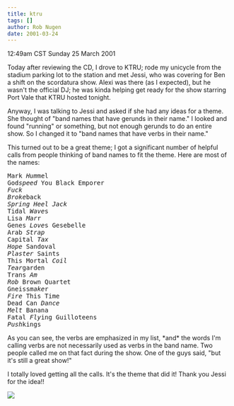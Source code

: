 ```yaml
---
title: ktru
tags: []
author: Rob Nugen
date: 2001-03-24
---
```


<title>ktru: band names with verbs in them</title>
<p class=date>12:49am CST Sunday 25 March 2001</p>

<p>Today after reviewing the CD, I drove to KTRU; rode my unicycle
from the stadium parking lot to the station and met Jessi, who was
covering for Ben a shift on the scordatura show.  Alexi was there (as
I expected), but he wasn't the official DJ; he was kinda helping get
ready for the show starring Port Vale that KTRU hosted tonight.</p>

<p>Anyway, I was talking to Jessi and asked if she had any ideas for a
theme.  She thought of "band names that have gerunds in their name."
I looked and found "running" or something, but not enough gerunds to
do an entire show.  So I changed it to "band names that have verbs in
their name."</p>

<p>This turned out to be a great theme; I got a significant number of
helpful calls from people thinking of band names to fit the theme.
Here are most of the names:</p>

<pre>
Mark <em>Hum</em>mel
God<em>speed</em> You Black Emporer
<em>Fuck</em>
<em>Broke</em>back
<em>Spring Heel Jack</em>
Tidal <em>Wave</em>s
Lisa <em>Mar</em>r
Genes <em>Love</em>s Gesebelle
Arab <em>Strap</em>
Capital <em>Tax</em>
<em>Hope</em> Sandoval
<em>Plaster</em> Saints
This Mortal <em>Coil</em>
<em>Tear</em>garden
Trans <em>Am</em>
<em>Rob</em> Brown Quartet
Gneiss<em>make</em>r
<em>Fire</em> This Time
Dead Can <em>Dance</em>
<em>Melt</em> Banana
Fatal <em>Fly</em>ing Guilloteens
<em>Push</em>kings
</pre>

<p>As you can see, the verbs are emphasized in my list, *and* the
words I'm calling verbs are not necessarily used as verbs in the band
name.  Two people called me on that fact during the show.  One of the
guys said, "but it's still a great show!"</p>

<p>I totally loved getting all the calls.  It's the theme that did it!
Thank you Jessi for the idea!!</p>

<p><img src='/images/rob/wL-ROB.gif'/></p>

